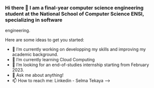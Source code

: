 ### Hi there 👋 I am a final-year computer science engineering student at the National School of Computer Science ENSI, specializing in software 
engineering.

Here are some ideas to get you started:

- 🔭 I’m currently working on developping my skills and improving my academic background.
- 🌱 I’m currently learning Cloud Computing
- 🤔 I’m looking for an end-of-studies internship starting from February 2023.
- 💬 Ask me about anything!
- 📫 How to reach me: Linkedin - Selma Tekaya
-->
